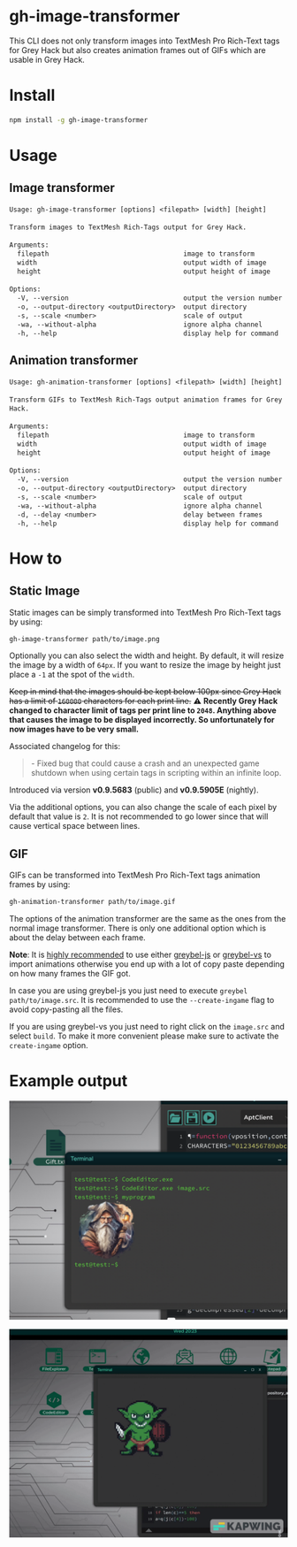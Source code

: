 # gh-image-transformer

This CLI does not only transform images into TextMesh Pro Rich-Text tags for Grey Hack but also creates animation frames out of GIFs which are usable in Grey Hack.

# Install

```bash
npm install -g gh-image-transformer
```

# Usage

##  Image transformer

```
Usage: gh-image-transformer [options] <filepath> [width] [height]

Transform images to TextMesh Rich-Tags output for Grey Hack.

Arguments:
  filepath                                  image to transform
  width                                     output width of image
  height                                    output height of image

Options:
  -V, --version                             output the version number
  -o, --output-directory <outputDirectory>  output directory
  -s, --scale <number>                      scale of output
  -wa, --without-alpha                      ignore alpha channel
  -h, --help                                display help for command
```

##  Animation transformer

```
Usage: gh-animation-transformer [options] <filepath> [width] [height]

Transform GIFs to TextMesh Rich-Tags output animation frames for Grey Hack.

Arguments:
  filepath                                  image to transform
  width                                     output width of image
  height                                    output height of image

Options:
  -V, --version                             output the version number
  -o, --output-directory <outputDirectory>  output directory
  -s, --scale <number>                      scale of output
  -wa, --without-alpha                      ignore alpha channel
  -d, --delay <number>                      delay between frames
  -h, --help                                display help for command
```

# How to

## Static Image

Static images can be simply transformed into TextMesh Pro Rich-Text tags by using:
```bash
gh-image-transformer path/to/image.png
```

Optionally you can also select the width and height. By default, it will resize the image by a width of `64px`. If you want to resize the image by height just place a `-1` at the spot of the `width`.

~~Keep in mind that the images should be kept below 100px since Grey Hack has a limit of `160000` characters for each print line.~~ :warning: **Recently Grey Hack changed to character limit of tags per print line to `2048`. Anything above that causes the image to be displayed incorrectly. So unfortunately for now images have to be very small.**

Associated changelog for this:
> \- Fixed bug that could cause a crash and an unexpected game shutdown when using certain tags in scripting within an infinite loop.

Introduced via version **v0.9.5683** (public) and **v0.9.5905E** (nightly).


Via the additional options, you can also change the scale of each pixel by default that value is `2`. It is not recommended to go lower since that will cause vertical space between lines.

## GIF

GIFs can be transformed into TextMesh Pro Rich-Text tags animation frames by using:
```bash
gh-animation-transformer path/to/image.gif
```

The options of the animation transformer are the same as the ones from the normal image transformer. There is only one additional option which is about the delay between each frame.

**Note**: It is <u>highly recommended</u> to use either [greybel-js](https://github.com/ayecue/greybel-js) or [greybel-vs](https://github.com/ayecue/greybel-vs) to import animations otherwise you end up with a lot of copy paste depending on how many frames the GIF got.

In case you are using greybel-js you just need to execute `greybel path/to/image.src`. It is recommended to use the `--create-ingame` flag to avoid copy-pasting all the files.

If you are using greybel-vs you just need to right click on the `image.src` and select `build`. To make it more convenient please make sure to activate the `create-ingame` option.

# Example output

![Example output](/assets/example.png?raw=true "Example image")

![Example animation output](/assets/animation.gif?raw=true "Example animation")